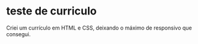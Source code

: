 # teste de curriculo
 Criei um currículo em HTML  e CSS, deixando o máximo de responsivo que consegui.

